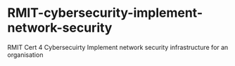 # RMIT-cybersecurity-implement-network-security
RMIT Cert 4 Cybersecuirty Implement network security infrastructure for an organisation
